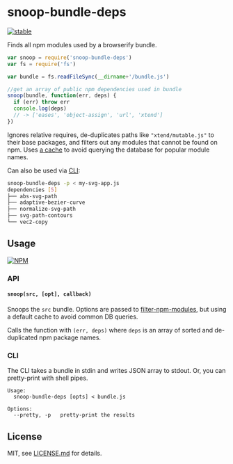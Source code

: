 # snoop-bundle-deps

[![stable](http://badges.github.io/stability-badges/dist/stable.svg)](http://github.com/badges/stability-badges)

Finds all npm modules used by a browserify bundle. 

```js
var snoop = require('snoop-bundle-deps')
var fs = require('fs')

var bundle = fs.readFileSync(__dirname+'/bundle.js')

//get an array of public npm dependencies used in bundle
snoop(bundle, function(err, deps) {
  if (err) throw err
  console.log(deps)
  // -> ['eases', 'object-assign', 'url', 'xtend']
})
```

Ignores relative requires, de-duplicates paths like `"xtend/mutable.js"` to their base packages, and filters out any modules that cannot be found on npm. Uses [a cache](https://github.com/zeke/all-the-package-names) to avoid querying the database for popular module names.

Can also be used via [CLI](#cli):

```sh
snoop-bundle-deps -p < my-svg-app.js
dependencies [5]
├── abs-svg-path
├── adaptive-bezier-curve
├── normalize-svg-path
├── svg-path-contours
└── vec2-copy
````

## Usage

[![NPM](https://nodei.co/npm/snoop-bundle-deps.png)](https://www.npmjs.com/package/snoop-bundle-deps)

### API

#### `snoop(src, [opt], callback)`

Snoops the `src` bundle. Options are passed to [filter-npm-modules](https://www.npmjs.com/package/filter-npm-modules), but using a default cache to avoid common DB queries. 

Calls the function with `(err, deps)` where `deps` is an array of sorted and de-duplicated npm package names.

### CLI

The CLI takes a bundle in stdin and writes JSON array to stdout. Or, you can pretty-print with shell pipes.

```
Usage:
  snoop-bundle-deps [opts] < bundle.js

Options:
  --pretty, -p   pretty-print the results
```

## License

MIT, see [LICENSE.md](http://github.com/mattdesl/snoop-bundle-deps/blob/master/LICENSE.md) for details.
